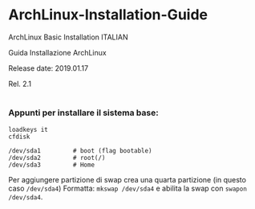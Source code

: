 # ArchLinux-Installation-Guide





ArchLinux Basic Installation ITALIAN



Guida Installazione ArchLinux



Release date: 2019.01.17



Rel. 2.1



#

### Appunti per installare il sistema base: ##





```
loadkeys it
cfdisk
```

```
/dev/sda1         # boot (flag bootable)
/dev/sda2         # root(/)
/dev/sda3         # Home
```

Per aggiungere partizione di swap crea una quarta partizione (in questo caso `/dev/sda4`)
Formatta: `mkswap /dev/sda4` e abilita la swap con `swapon /dev/sda4`.

